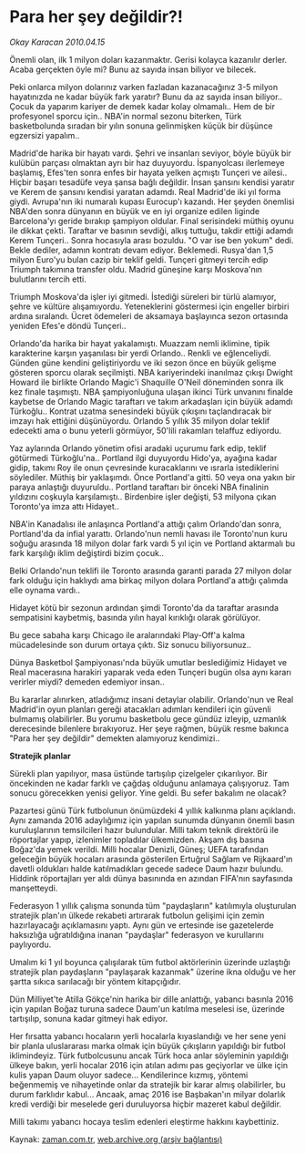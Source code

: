 # Para her şey değildir?!

*Okay Karacan 2010.04.15*

<tr><td class="metin" colspan="2" style="padding-top: 20px; padding-left: 5px; ">Önemli olan, ilk 1 milyon doları kazanmaktır. Gerisi kolayca kazanılır derler. Acaba gerçekten öyle mi? Bunu az sayıda insan biliyor ve bilecek.</td></tr><tr><td class="metin" colspan="2" style="padding-top: 20px; padding-left: 5px; "><p>Peki onlarca milyon dolarınız varken fazladan kazanacağınız 3-5 milyon hayatınızda ne kadar büyük fark yaratır? Bunu da az sayıda insan biliyor.. Çocuk da yaparım kariyer de demek kadar kolay olmamalı.. Hem de bir profesyonel sporcu için.. NBA'in normal sezonu biterken, Türk basketbolunda sıradan bir yılın sonuna gelinmişken küçük bir düşünce egzersizi yapalım..
<p>Madrid'de harika bir hayatı vardı. Şehri ve insanları seviyor, böyle büyük bir kulübün parçası olmaktan ayrı bir haz duyuyordu. İspanyolcası ilerlemeye başlamış, Efes'ten sonra enfes bir hayata yelken açmıştı Tunçeri ve ailesi.. Hiçbir başarı tesadüfe veya şansa bağlı değildir. İnsan şansını kendisi yaratır ve Kerem de şansını kendisi yaratan adamdı. Real Madrid'de iki yıl forma giydi. Avrupa'nın iki numaralı kupası Eurocup'ı kazandı. Her şeyden önemlisi NBA'den sonra dünyanın en büyük ve en iyi organize edilen liginde Barcelona'yı geride bırakıp şampiyon oldular. Final serisindeki müthiş oyunu ile dikkat çekti. Taraftar ve basının sevdiği, alkış tuttuğu, takdir ettiği adamdı Kerem Tunçeri.. Sonra hocasıyla arası bozuldu. "O var ise ben yokum" dedi. Bekle dediler, adamın kontratı devam ediyor. Beklemedi. Rusya'dan 1,5 milyon Euro'yu bulan cazip bir teklif geldi. Tunçeri gitmeyi tercih edip Triumph takımına transfer oldu. Madrid güneşine karşı Moskova'nın bulutlarını tercih etti.
<p>Triumph Moskova'da işler iyi gitmedi. İstediği süreleri bir türlü alamıyor, şehre ve kültüre alışamıyordu. Yeteneklerini göstermesi için engeller birbiri ardına sıralandı. Ücret ödemeleri de aksamaya başlayınca sezon ortasında yeniden Efes'e döndü Tunçeri..
<p>Orlando'da harika bir hayat yakalamıştı. Muazzam nemli iklimine, tipik karakterine karşın yaşanılası bir yerdi Orlando.. Renkli ve eğlenceliydi. Günden güne kendini geliştiriyordu ve iki sezon önce en büyük gelişme gösteren sporcu olarak seçilmişti. NBA kariyerindeki inanılmaz çıkışı Dwight Howard ile birlikte Orlando Magic'i Shaquille O'Neil döneminden sonra ilk kez finale taşımıştı. NBA şampiyonluğuna ulaşan ikinci Türk unvanını finalde kaybetse de Orlando Magic taraftarı ve takım arkadaşları için büyük adamdı Türkoğlu.. Kontrat uzatma senesindeki büyük çıkışını taçlandıracak bir imzayı hak ettiğini düşünüyordu. Orlando 5 yıllık 35 milyon dolar teklif edecekti ama o bunu yeterli görmüyor, 50'lili rakamları telaffuz ediyordu.
<p>Yaz aylarında Orlando yönetim ofisi aradaki uçurumu fark edip, teklif götürmedi Türkoğlu'na.. Portland ilgi duyuyordu Hido'ya, ayağına kadar gidip, takımı Roy ile onun çevresinde kuracaklarını ve ısrarla istediklerini söylediler. Müthiş bir yaklaşımdı. Önce Portland'a gitti. 50 veya ona yakın bir paraya anlaştığı duyuruldu.. Portland taraftarı bir önceki NBA finalinin yıldızını coşkuyla karşılamıştı.. Birdenbire işler değişti, 53 milyona çıkan Toronto'ya imza attı Hidayet..
<p>NBA'in Kanadalısı ile anlaşınca Portland'a attığı çalım Orlando'dan sonra, Portland'da da infial yarattı. Orlando'nun nemli havası ile Toronto'nun kuru soğuğu arasında 18 milyon dolar fark vardı 5 yıl için ve Portland aktarmalı bu fark karşılığı iklim değiştirdi bizim çocuk..
<p>Belki Orlando'nun teklifi ile Toronto arasında garanti parada 27 milyon dolar fark olduğu için haklıydı ama birkaç milyon dolara Portland'a attığı çalımda elle oynama vardı..
<p>Hidayet kötü bir sezonun ardından şimdi Toronto'da da taraftar arasında sempatisini kaybetmiş, basında yılın hayal kırıklığı olarak görülüyor.
<p>Bu gece sabaha karşı Chicago ile aralarındaki Play-Off'a kalma mücadelesinde son durum ortaya çıktı. Siz sonucu biliyorsunuz..
<p>Dünya Basketbol Şampiyonası'nda büyük umutlar beslediğimiz Hidayet ve Real macerasına harakiri yaparak veda eden Tunçeri bugün olsa aynı kararı verirler miydi? demeden edemiyor insan..
<p>Bu kararlar alınırken, atladığımız insani detaylar olabilir. Orlando'nun ve Real Madrid'in oyun planları gereği atacakları adımları kendileri için güvenli bulmamış olabilirler. Bu yorumu basketbolu gece gündüz izleyip, uzmanlık derecesinde bilenlere bırakıyoruz. Her şeye rağmen, büyük resme bakınca "Para her şey değildir" demekten alamıyoruz kendimizi..
<p><b>Stratejik planlar</b>
<p>Sürekli plan yapılıyor, masa üstünde tartışılıp çizelgeler çıkarılıyor. Bir öncekinden ne kadar farklı ve çağdaş olduğunu anlamaya çalışıyoruz. Tam sonucu görecekken yenisi geliyor. Yine geldi. Bu sefer bakalım ne olacak?
<p>Pazartesi günü Türk futbolunun önümüzdeki 4 yıllık kalkınma planı açıklandı. Aynı zamanda 2016 adaylığımız için yapılan sunumda dünyanın önemli basın kuruluşlarının temsilcileri hazır bulundular. Milli takım teknik direktörü ile röportajlar yapıp, izlenimler topladılar ülkemizden. Akşam dış basına Boğaz'da yemek verildi. Milli hocalar Denizli, Güneş; UEFA tarafından geleceğin büyük hocaları arasında gösterilen Ertuğrul Sağlam ve Rijkaard'ın davetli oldukları halde katılmadıkları gecede sadece Daum hazır bulundu. Hiddink röportajları yer aldı dünya basınında en azından FIFA'nın sayfasında manşetteydi.
<p>Federasyon 1 yıllık çalışma sonunda tüm "paydaşların" katılımıyla oluşturulan stratejik plan'ın ülkede rekabeti artırarak futbolun gelişimi için zemin hazırlayacağı açıklamasını yaptı. Aynı gün ve ertesinde ise gazetelerde haksızlığa uğratıldığına inanan "paydaşlar" federasyon ve kurullarını paylıyordu.
<p>Umalım ki 1 yıl boyunca çalışılarak tüm futbol aktörlerinin üzerinde uzlaştığı stratejik plan paydaşların "paylaşarak kazanmak" üzerine ikna olduğu ve her şartta sıkıca sarılacağı bir yöntem kitapçığıdır.
<p>Dün Milliyet'te Atilla Gökçe'nin harika bir dille anlattığı, yabancı basınla 2016 için yapılan Boğaz turuna sadece Daum'un katılma meselesi ise, üzerinde tartışılıp, sonuna kadar gitmeyi hak ediyor.
<p>Her fırsatta yabancı hocaların yerli hocalarla kıyaslandığı ve her sene yeni bir planla uluslararası marka olmak için büyük çıkışların yapıldığı bir futbol iklimindeyiz. Türk futbolcusunu ancak Türk hoca anlar söyleminin yapıldığı ülkeye bakın, yerli hocalar 2016 için atılan adımı pas geçiyorlar ve ülke için kulis yapan Daum oluyor sadece... Kendilerince kızmış, yöntemi beğenmemiş ve nihayetinde onlar da stratejik bir karar almış olabilirler, bu durum farklıdır kabul... Ancaak, amaç 2016 ise Başbakan'ın milyar dolarlık kredi verdiği bir meselede geri duruluyorsa hiçbir mazeret kabul değildir.
<p> Milli takımı yabancı hocaya teslim edenleri eleştirme hakkını kaybettiniz.<br/></p></p></p></p></p></p></p></p></p></p></p></p></p></p></p></p></p></p></p></td></tr>

Kaynak: [zaman.com.tr](http://zaman.com.tr/yazar.do?yazino=973218), [web.archive.org (arşiv bağlantısı)](http://web.archive.org/web/20100424091341/http://www.zaman.com.tr:80/yazar.do?yazino=973218)
